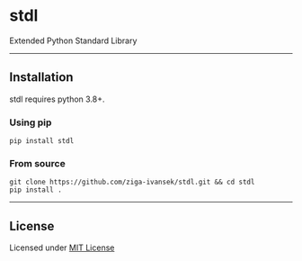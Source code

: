 # stdl
Extended Python Standard Library
___
## Installation
stdl requires python 3.8+.
### Using pip
```
pip install stdl
```
### From source
```
git clone https://github.com/ziga-ivansek/stdl.git && cd stdl
pip install .
```
___
## License
Licensed under [MIT License](./LICENSE.txt)